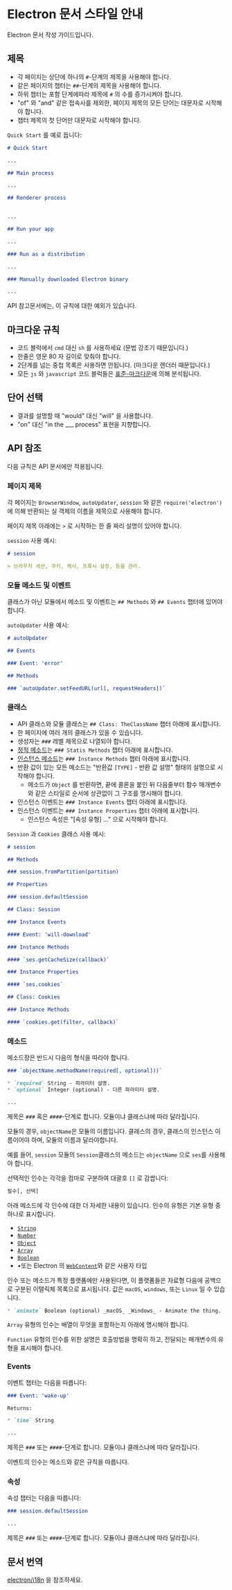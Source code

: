 # Electron 문서 스타일 안내

Electron 문서 작성 가이드입니다.

## 제목

* 각 페이지는 상단에 하나의 `#`-단계의 제목을 사용해야 합니다.
* 같은 페이지의 챕터는 `##`-단계의 제목을 사용해야 합니다.
* 하위 챕터는 포함 단계에따라 제목에 `#` 의 수를 증가시켜야 합니다.
* "of" 와 "and" 같은 접속사를 제외한, 페이지 제목의 모든 단어는 대문자로 시작해야 합니다.
* 챕터 제목의 첫 단어만 대문자로 시작해야 합니다.

`Quick Start` 를 예로 듭니다:

```markdown
# Quick Start

...

## Main process

...

## Renderer process


...

## Run your app

...

### Run as a distribution

...

### Manually downloaded Electron binary

...
```

API 참고문서에는, 이 규칙에 대한 예외가 있습니다.

## 마크다운 규칙

* 코드 블럭에서 `cmd` 대신 `sh` 를 사용하세요 (문법 강조기 때문입니다.)
* 한줄은 영문 80 자 길이로 맞춰야 합니다.
* 2단계를 넘는 중첩 목록은 사용하면 안됩니다. (마크다운 렌더러 때문입니다.)
* 모든 `js` 와 `javascript` 코드 블럭들은 [표준-마크다운](http://npm.im/standard-markdown)에 의해 분석됩니다.

## 단어 선택

* 결과를 설명할 때 "would" 대신 "will" 을 사용합니다.
* "on" 대신 "in the ___ process" 표현을 지향합니다. 

## API 참조

다음 규칙은 API 문서에만 적용됩니다.

### 페이지 제목

각 페이지는 `BrowserWindow`, `autoUpdater`, `session` 와 같은 `require('electron')` 에 의해 반환되는 실 객체의 이름을 제목으로 사용해야 합니다.

페이지 제목 아래에는 `>` 로 시작하는 한 줄 짜리 설명이 있어야 합니다.

`session` 사용 예시:

```markdown
# session

> 브라우저 세션, 쿠키, 캐시, 프록시 설정, 등을 관리.
```

### 모듈 메소드 및 이벤트

클래스가 아닌 모듈에서 메소드 및 이벤트는 `## Methods` 와 `## Events` 챕터에 있어야 합니다.

`autoUpdater` 사용 예시:

```markdown
# autoUpdater

## Events

### Event: 'error'

## Methods

### `autoUpdater.setFeedURL(url[, requestHeaders])`
```

### 클래스

* API 클래스와 모듈 클래스는 `## Class: TheClassName` 챕터 아래에 표시합니다.
* 한 페이지에 여러 개의 클래스가 있을 수 있습니다.
* 생성자는 `###` 레벨 제목으로 나열되야 합니다.
* [정적 메소드](https://developer.mozilla.org/en-US/docs/Web/JavaScript/Reference/Classes/static)는 `### Statis Methods` 챕터 아래에 표시합니다.
* [인스턴스 메소드](https://developer.mozilla.org/en-US/docs/Web/JavaScript/Reference/Classes#Prototype_methods)는 `### Instance Methods` 챕터 아래에 표시합니다.
* 반환 값이 있는 모든 메소드는 "반환값 `[TYPE]` - 반환 값 설명" 형태의 설명으로 시작해야 합니다. 
  * 메소드가 `Object` 를 반환하면, 끝에 콜론을 붙인 뒤 다음줄부터 함수 매개변수와 같은 스타일로 순서에 상관없이 그 구조를 명시해야 합니다.
* 인스턴스 이벤트는 `### Instance Events` 챕터 아래에 표시합니다.
* 인스턴스 이벤트는 `### Instance Properties` 챕터 아래에 표시합니다. 
  * 인스턴스 속성은 "[속성 유형] ..." 으로 시작해야 합니다.

`Session` 과 `Cookies` 클래스 사용 예시:

```markdown
# session

## Methods

### session.fromPartition(partition)

## Properties

### session.defaultSession

## Class: Session

### Instance Events

#### Event: 'will-download'

### Instance Methods

#### `ses.getCacheSize(callback)`

### Instance Properties

#### `ses.cookies`

## Class: Cookies

### Instance Methods

#### `cookies.get(filter, callback)`

```

### 메소드

메소드장은 반드시 다음의 형식을 따라야 합니다.

```markdown
### `objectName.methodName(required[, optional]))`

* `required` String - 파라미터 설명.
* `optional` Integer (optional) - 다른 파라미터 설명.

...
```

제목은 `###` 혹은 `####`-단계로 합니다. 모듈이냐 클래스냐에 따라 달라집니다.

모듈의 경우, `objectName`은 모듈의 이름입니다. 클래스의 경우, 클래스의 인스턴스 이름이어야 하며, 모듈의 이름과 달라야합니다.

예를 들어, `session` 모듈의 `Session`클래스의 메소드는 `objectName` 으로 `ses`를 사용해야 합니다.

선택적인 인수는 각각을 컴마로 구분하여 대괄호 `[]` 로 감쌉니다:

```sh
필수[, 선택]
```

아래 메소드에 각 인수에 대한 더 자세한 내용이 있습니다. 인수의 유형은 기본 유형 중 하나로 표시합니다.

* [`String`](https://developer.mozilla.org/en-US/docs/Web/JavaScript/Reference/Global_Objects/String)
* [`Number`](https://developer.mozilla.org/en-US/docs/Web/JavaScript/Reference/Global_Objects/Number)
* [`Object`](https://developer.mozilla.org/en-US/docs/Web/JavaScript/Reference/Global_Objects/Object)
* [`Array`](https://developer.mozilla.org/en-US/docs/Web/JavaScript/Reference/Global_Objects/Array)
* [`Boolean`](https://developer.mozilla.org/en-US/docs/Web/JavaScript/Reference/Global_Objects/Boolean)
* •또는 Electron 의 [`WebContent`](api/web-contents.md)와 같은 사용자 타입

인수 또는 메소드가 특정 플랫폼에만 사용된다면, 이 플랫폼들은 자료형 다음에 공백으로 구분된 이탤릭체 목록으로 표시됩니다. 값은 `macOS`, `windows`, 또는 `Linux` 일 수 있습니다.

```markdown
* `animate` Boolean (optional) _macOS_ _Windows_ - Animate the thing.
```

`Array` 유형의 인수는 배열이 무엇을 포함하는지 아래에 명시해야 합니다.

`Function` 유형의 인수를 위한 설명은 호출방법을 명확히 하고, 전달되는 매개변수의 유형을 표시해야 합니다.

### Events

이벤트 챕터는 다음을 따릅니다:

```markdown
### Event: 'wake-up'

Returns:

* `time` String

...
```

제목은 `###` 또는 `####`-단계로 합니다. 모듈이냐 클래스냐에 따라 달라집니다.

이벤트의 인수는 메소드와 같은 규칙을 따릅니다.

### 속성

속성 챕터는 다음을 따릅니다:

```markdown
### session.defaultSession

...
```

제목은 `###` 또는 `####`-단계로 합니다. 모듈이냐 클래스냐에 따라 달라집니다.

## 문서 번역

[electron/i18n](https://github.com/electron/i18n#readme) 을 참조하세요.